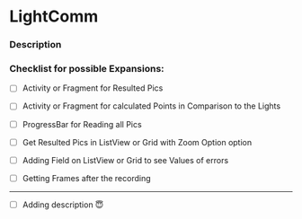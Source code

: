 # LightComm

### Description

### Checklist for possible Expansions:
- [ ] Activity or Fragment for Resulted Pics
- [ ] Activity or Fragment for calculated Points in Comparison to the Lights
- [ ] ProgressBar for Reading all Pics
- [ ] Get Resulted Pics in ListView or Grid with Zoom Option option
- [ ] Adding Field on ListView or Grid to see Values of errors
- [ ] Getting Frames after the recording


--------------------------------------------------------------------------

- [ ] Adding description :innocent:
